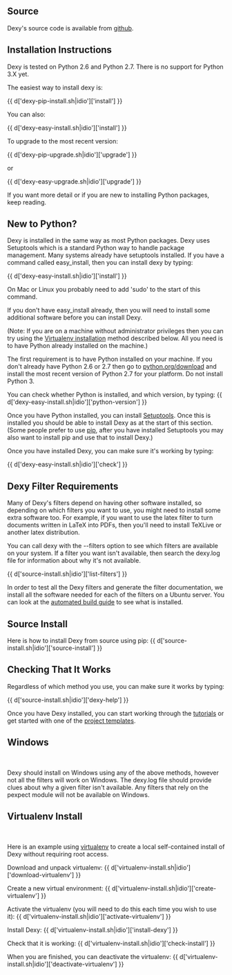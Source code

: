 ## Source

Dexy's source code is available from [github](http://github.com/ananelson/dexy).

## Installation Instructions

Dexy is tested on Python 2.6 and Python 2.7. There is no support for Python 3.X yet.

The easiest way to install dexy is:

{{ d['dexy-pip-install.sh|idio']['install'] }}

You can also:

{{ d['dexy-easy-install.sh|idio']['install'] }}

To upgrade to the most recent version:

{{ d['dexy-pip-upgrade.sh|idio']['upgrade'] }}

or

{{ d['dexy-easy-upgrade.sh|idio']['upgrade'] }}

If you want more detail or if you are new to installing Python packages, keep reading.

## New to Python?

Dexy is installed in the same way as most Python packages. Dexy uses Setuptools which is a standard Python way to handle package management. Many systems already have setuptools installed. If you have a command called easy_install, then you can install dexy by typing:

{{ d['dexy-easy-install.sh|idio']['install'] }}

On Mac or Linux you probably need to add 'sudo' to the start of this command.

If you don't have easy_install already, then you will need to install some additional software before you can install Dexy.

(Note: If you are on a machine without administrator privileges then you can try using the <a href="#nosudo">Virtualenv installation</a> method described below. All you need is to have Python already installed on the machine.)

The first requirement is to have Python installed on your machine. If you don't already have Python 2.6 or 2.7 then go to [python.org/download](http://www.python.org/download/) and install the most recent version of Python 2.7 for your platform. Do not install Python 3.

You can check whether Python is installed, and which version, by typing:
{{ d['dexy-easy-install.sh|idio']['python-version'] }}

Once you have Python installed, you can install [Setuptools](http://pypi.python.org/pypi/setuptools). Once this is installed you should be able to install Dexy as at the start of this section. (Some people prefer to use [pip](http://www.pip-installer.org/), after you have installed Setuptools you may also want to install pip and use that to install Dexy.)

Once you have installed Dexy, you can make sure it's working by typing:

{{ d['dexy-easy-install.sh|idio']['check'] }}

## Dexy Filter Requirements

Many of Dexy's filters depend on having other software installed, so depending on which filters you want to use, you might need to install some extra software too. For example, if you want to use the latex filter to turn documents written in LaTeX into PDFs, then you'll need to install TeXLive or another latex distribution.

You can call dexy with the --filters option to see which filters are available on your system. If a filter you want isn't available, then search the dexy.log file for information about why it's not available.

{{ d['source-install.sh|idio']['list-filters'] }}

In order to test all the Dexy filters and generate the filter documentation, we install all the software needed for each of the filters on a Ubuntu server. You can look at the [automated build guide](dexy-automated-build-guide.pdf) to see what is installed.

## Source Install

Here is how to install Dexy from source using pip:
{{ d['source-install.sh|idio']['source-install'] }}

## Checking That It Works

Regardless of which method you use, you can make sure it works by typing:

{{ d['source-install.sh|idio']['dexy-help'] }}

Once you have Dexy installed, you can start working through the [tutorials](/docs/tutorials) or get started with one of the [project templates](http://github.com/ananelson/dexy-templates).

## Windows

<span id="windows">&nbsp;</span>

Dexy should install on Windows using any of the above methods, however not all the filters will work on Windows. The dexy.log file should provide clues about why a given filter isn't available. Any filters that rely on the pexpect module will not be available on Windows.

## Virtualenv Install

<span id="nosudo">&nbsp;</span>

Here is an example using [virtualenv](http://virtualenv.openplans.org/) to create a local self-contained install of Dexy without requiring root access.

Download and unpack virtualenv:
{{ d['virtualenv-install.sh|idio']['download-virtualenv'] }}

Create a new virtual environment:
{{ d['virtualenv-install.sh|idio']['create-virtualenv'] }}

Activate the virtualenv (you will need to do this each time you wish to use it):
{{ d['virtualenv-install.sh|idio']['activate-virtualenv'] }}

Install Dexy:
{{ d['virtualenv-install.sh|idio']['install-dexy'] }}

Check that it is working:
{{ d['virtualenv-install.sh|idio']['check-install'] }}

When you are finished, you can deactivate the virtualenv:
{{ d['virtualenv-install.sh|idio']['deactivate-virtualenv'] }}
